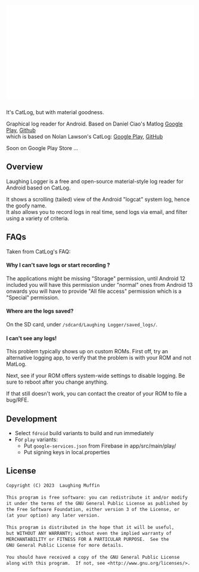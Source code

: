 ![Icon](./app/src/main/res/drawable/logo_01_nobg_2k.png)
=========
It's CatLog, but with material goodness.

Graphical log reader for Android.
Based on Daniel Ciao's Matlog [Google Play](https://play.google.com/store/apps/details?id=com.pluscubed.matlog), 
[Github](https://github.com/pluscubed/matlog) <br> which is based on Nolan Lawson's CatLog: [Google Play][1], [GitHub][2]

Soon on Google Play Store ...

Overview
---------
Laughing Logger is a free and open-source material-style log reader for Android based on CatLog.

It shows a scrolling (tailed) view of the Android "logcat" system log,
hence the goofy name. <br> It also allows you to record logs in real time, send logs via email,
and filter using a variety of criteria.

FAQs
-------------
Taken from CatLog's FAQ:

#### Why I can't save logs or start recording ?

The applications might be missing "Storage" permission, until Android 12 included you will have this
permission under "normal" ones from Android 13 onwards you will have to provide "All file access"
permission which is a "Special" permission.

#### Where are the logs saved?

On the SD card, under ```/sdcard/Laughing Logger/saved_logs/```.

#### I can't see any logs!

This problem typically shows up on custom ROMs. First off, try an alternative logging app, to verify
that the problem is with your ROM and not MatLog.

Next, see if your ROM offers system-wide settings to disable logging. Be sure to reboot after you
change anything.

If that still doesn't work, you can contact the creator of your ROM to file a bug/RFE.

Development
-------------

- Select `fdroid` build variants to build and run immediately
- For `play` variants:
    - Put `google-services.json` from Firebase in app/src/main/play/
    - Put signing keys in local.properties

License
---------

```
Copyright (C) 2023  Laughing Muffin

This program is free software: you can redistribute it and/or modify
it under the terms of the GNU General Public License as published by
the Free Software Foundation, either version 3 of the License, or
(at your option) any later version.

This program is distributed in the hope that it will be useful,
but WITHOUT ANY WARRANTY; without even the implied warranty of
MERCHANTABILITY or FITNESS FOR A PARTICULAR PURPOSE.  See the
GNU General Public License for more details.

You should have received a copy of the GNU General Public License
along with this program.  If not, see <http://www.gnu.org/licenses/>.

```

[1]: https://play.google.com/store/apps/details?id=com.nolanlawson.logcat

[2]: https://github.com/nolanlawson/Catlog

[3]: https://plus.google.com/u/0/communities/108705871773878445106
